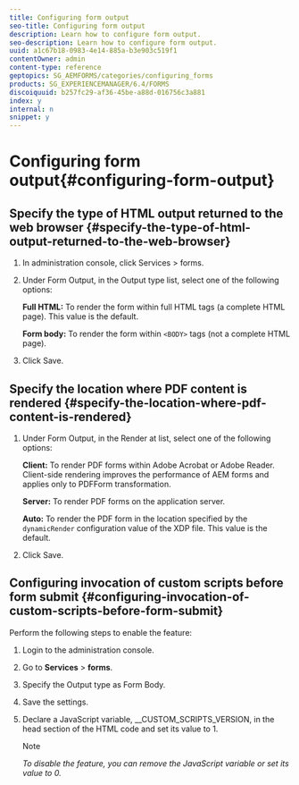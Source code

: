 ```yaml
---
title: Configuring form output
seo-title: Configuring form output
description: Learn how to configure form output.
seo-description: Learn how to configure form output.
uuid: a1c67b18-0983-4e14-885a-b3e903c519f1
contentOwner: admin
content-type: reference
geptopics: SG_AEMFORMS/categories/configuring_forms
products: SG_EXPERIENCEMANAGER/6.4/FORMS
discoiquuid: b257fc29-af36-45be-a88d-016756c3a881
index: y
internal: n
snippet: y
---
```


# Configuring form output{#configuring-form-output}

## Specify the type of HTML output returned to the web browser {#specify-the-type-of-html-output-returned-to-the-web-browser}

1. In administration console, click Services &gt; forms.
1. Under Form Output, in the Output type list, select one of the following options:

   **Full HTML:** To render the form within full HTML tags (a complete HTML page). This value is the default.

   **Form body:** To render the form within `<BODY>` tags (not a complete HTML page).

1. Click Save.

## Specify the location where PDF content is rendered {#specify-the-location-where-pdf-content-is-rendered}

1. Under Form Output, in the Render at list, select one of the following options:

   **Client:** To render PDF forms within Adobe Acrobat or Adobe Reader. Client-side rendering improves the performance of AEM forms and applies only to PDFForm transformation.

   **Server:** To render PDF forms on the application server.

   **Auto:** To render the PDF form in the location specified by the `dynamicRender` configuration value of the XDP file. This value is the default.

1. Click Save.

## Configuring invocation of custom scripts before form submit {#configuring-invocation-of-custom-scripts-before-form-submit}

Perform the following steps to enable the feature:

1. Login to the administration console.
1. Go to **Services** &gt; **forms**.
1. Specify the Output type as Form Body.
1. Save the settings.
1. Declare a JavaScript variable, __CUSTOM_SCRIPTS_VERSION, in the head section of the HTML code and set its value to 1.

   >[!NOTE]
   >
   >*To disable the feature, you can remove the JavaScript variable or set its value to 0.*

